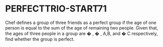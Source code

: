# PERFECTTRIO-START71
Chef defines a group of three friends as a perfect group if the age of one person is equal to the sum of the age of remaining two people.  Given that, the ages of three people in a group are  � , � , A,B, and  � C respectively, find whether the group is perfect.
